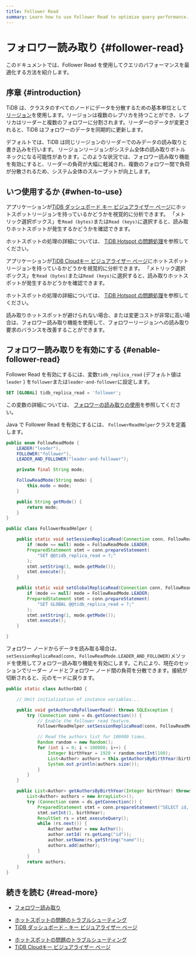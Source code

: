 ```yaml
---
title: Follower Read
summary: Learn how to use Follower Read to optimize query performance.
---
```


# フォロワー読み取り {#follower-read}

このドキュメントでは、Follower Read を使用してクエリのパフォーマンスを最適化する方法を紹介します。

## 序章 {#introduction}

TiDB は、クラスタのすべてのノードにデータを分散するための基本単位として[リージョン](/tidb-storage.md#region)を使用します。リージョンは複数のレプリカを持つことができ、レプリカはリーダーと複数のフォロワーに分割されます。リーダーのデータが変更されると、TiDB はフォロワーのデータを同期的に更新します。

デフォルトでは、TiDB は同じリージョンのリーダーでのみデータの読み取りと書き込みを行います。 リージョンリージョンがシステム全体の読み取りボトルネックになる可能性があります。このような状況では、フォロワー読み取り機能を有効にすると、リーダーの負荷が大幅に軽減され、複数のフォロワー間で負荷が分散されるため、システム全体のスループットが向上します。

## いつ使用するか {#when-to-use}

<CustomContent platform="tidb">

アプリケーションが[TiDB ダッシュボード キー ビジュアライザー ページ](/dashboard/dashboard-key-visualizer.md)にホットスポットリージョンを持っているかどうかを視覚的に分析できます。 「メトリック選択ボックス」を`Read (bytes)`または`Read (keys)`に選択すると、読み取りホットスポットが発生するかどうかを確認できます。

ホットスポットの処理の詳細については、 [TiDB Hotspot の問題処理](/troubleshoot-hot-spot-issues.md)を参照してください。

</CustomContent>

<CustomContent platform="tidb-cloud">

アプリケーションが[TiDB Cloudキー ビジュアライザー ページ](/tidb-cloud/tune-performance.md#key-visualizer)にホットスポットリージョンを持っているかどうかを視覚的に分析できます。 「メトリック選択ボックス」を`Read (bytes)`または`Read (keys)`に選択すると、読み取りホットスポットが発生するかどうかを確認できます。

ホットスポットの処理の詳細については、 [TiDB Hotspot の問題処理](https://docs.pingcap.com/tidb/stable/troubleshoot-hot-spot-issues)を参照してください。

</CustomContent>

読み取りホットスポットが避けられない場合、または変更コストが非常に高い場合は、フォロワー読み取り機能を使用して、フォロワーリージョンへの読み取り要求のバランスを改善することができます。

## フォロワー読み取りを有効にする {#enable-follower-read}

<SimpleTab groupId="language">
<div label="SQL" value="sql">

Follower Read を有効にするには、変数`tidb_replica_read` (デフォルト値は`leader` ) を`follower`または`leader-and-follower`に設定します。


```sql
SET [GLOBAL] tidb_replica_read = 'follower';
```

この変数の詳細については、 [フォロワーの読み取りの使用](/follower-read.md#usage)を参照してください。

</div>
<div label="Java" value="java">

Java で Follower Read を有効にするには、 `FollowerReadHelper`クラスを定義します。


```java
public enum FollowReadMode {
    LEADER("leader"),
    FOLLOWER("follower"),
    LEADER_AND_FOLLOWER("leader-and-follower");

    private final String mode;

    FollowReadMode(String mode) {
        this.mode = mode;
    }

    public String getMode() {
        return mode;
    }
}

public class FollowerReadHelper {

    public static void setSessionReplicaRead(Connection conn, FollowReadMode mode) throws SQLException {
        if (mode == null) mode = FollowReadMode.LEADER;
        PreparedStatement stmt = conn.prepareStatement(
            "SET @@tidb_replica_read = ?;"
        );
        stmt.setString(1, mode.getMode());
        stmt.execute();
    }

    public static void setGlobalReplicaRead(Connection conn, FollowReadMode mode) throws SQLException {
        if (mode == null) mode = FollowReadMode.LEADER;
        PreparedStatement stmt = conn.prepareStatement(
            "SET GLOBAL @@tidb_replica_read = ?;"
        );
        stmt.setString(1, mode.getMode());
        stmt.execute();
    }

}
```

フォロワー ノードからデータを読み取る場合は、 `setSessionReplicaRead(conn, FollowReadMode.LEADER_AND_FOLLOWER)`メソッドを使用してフォロワー読み取り機能を有効にします。これにより、現在のセッションでリーダー ノードとフォロワー ノード間の負荷を分散できます。接続が切断されると、元のモードに戻ります。


```java
public static class AuthorDAO {

    // Omit initialization of instance variables...

    public void getAuthorsByFollowerRead() throws SQLException {
        try (Connection conn = ds.getConnection()) {
            // Enable the follower read feature.
            FollowerReadHelper.setSessionReplicaRead(conn, FollowReadMode.LEADER_AND_FOLLOWER);

            // Read the authors list for 100000 times.
            Random random = new Random();
            for (int i = 0; i < 100000; i++) {
                Integer birthYear = 1920 + random.nextInt(100);
                List<Author> authors = this.getAuthorsByBirthYear(birthYear);
                System.out.println(authors.size());
            }
        }
    }

    public List<Author> getAuthorsByBirthYear(Integer birthYear) throws SQLException {
        List<Author> authors = new ArrayList<>();
        try (Connection conn = ds.getConnection()) {
            PreparedStatement stmt = conn.prepareStatement("SELECT id, name FROM authors WHERE birth_year = ?");
            stmt.setInt(1, birthYear);
            ResultSet rs = stmt.executeQuery();
            while (rs.next()) {
                Author author = new Author();
                author.setId( rs.getLong("id"));
                author.setName(rs.getString("name"));
                authors.add(author);
            }
        }
        return authors;
    }
}
```

</div>
</SimpleTab>

## 続きを読む {#read-more}

-   [フォロワー読み取り](/follower-read.md)

<CustomContent platform="tidb">

-   [ホットスポットの問題のトラブルシューティング](/troubleshoot-hot-spot-issues.md)
-   [TiDB ダッシュボード - キー ビジュアライザー ページ](/dashboard/dashboard-key-visualizer.md)

</CustomContent>

<CustomContent platform="tidb-cloud">

-   [ホットスポットの問題のトラブルシューティング](https://docs.pingcap.com/tidb/stable/troubleshoot-hot-spot-issues)
-   [TiDB Cloudキー ビジュアライザー ページ](/tidb-cloud/tune-performance.md#key-visualizer)

</CustomContent>
